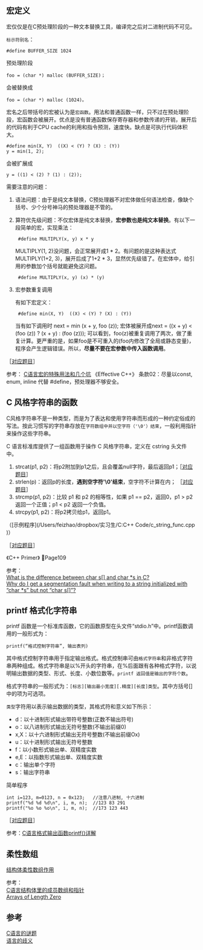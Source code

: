## 宏定义

宏仅仅是在C预处理阶段的一种文本替换工具，编译完之后对二进制代码不可见。

`标示符别名`：
    
    #define BUFFER_SIZE 1024

预处理阶段
    
    foo = (char *) malloc (BUFFER_SIZE)；

会被替换成
    
    foo = (char *) malloc (1024)。

宏名之后带括号的宏被认为是`宏函数`。用法和普通函数一样，只不过在预处理阶段，宏函数会被展开。优点是没有普通函数保存寄存器和参数传递的开销，展开后的代码有利于CPU cache的利用和指令预测，速度快。缺点是可执行代码体积大。

    #define min(X, Y)  ((X) < (Y) ? (X) : (Y))
    y = min(1, 2);

会被扩展成
    
    y = ((1) < (2) ? (1) : (2));

需要注意的问题：

1. 语法问题：由于是纯文本替换，C预处理器不对宏体做任何语法检查，像缺个括号、少个分号神马的预处理器是不管的。
2. 算符优先级问题：不仅宏体是纯文本替换，**宏参数也是纯文本替换**。有以下一段简单的宏，实现乘法： 

        #define MULTIPLY(x, y) x * y
    
    MULTIPLY(1, 2)没问题，会正常展开成1 * 2。有问题的是这种表达式MULTIPLY(1+2, 3)，展开后成了1+2 * 3，显然优先级错了。在宏体中，给引用的参数加个括号就能避免这问题。

        #define MULTIPLY(x, y) (x) * (y)
        
3. 宏参数重复调用

    有如下宏定义：

        #define min(X, Y)  ((X) < (Y) ? (X) : (Y))

    当有如下调用时 next = min (x + y, foo (z)); 宏体被展开成next = ((x + y) < (foo (z)) ? (x + y) : (foo (z))); 可以看到，foo(z)被重复调用了两次，做了重复计算。更严重的是，如果foo是不可重入的(foo内修改了全局或静态变量)，程序会产生逻辑错误。所以，**尽量不要在宏参数中传入函数调用**。

［[对应题目](http://www.nowcoder.com/question/next?pid=1227362&qid=15947&tid=2494453)］

参考： [C语言宏的特殊用法和几个坑](http://hbprotoss.github.io/posts/cyu-yan-hong-de-te-shu-yong-fa-he-ji-ge-keng.html)
《Effective C++》 条款02：尽量以const, enum, inline 代替 #define，预处理器不够安全。

## C 风格字符串的函数

C风格字符串不是一种类型，而是为了表达和使用字符串而形成的一种约定俗成的写法。按此习惯写的字符串存放在`字符数组中并以空字符（'\0'）结束`，一般利用指针来操作这些字符串。

C 语言标准库提供了一组函数用于操作 C 风格字符串，定义在 cstring 头文件中。

1. strcat(p1, p2)：将p2附加到p1之后，且会覆盖null字符，最后返回p1；［[对应题目](http://www.nowcoder.com/test/question/done?tid=2494453&qid=25523#summary)］
2. strlen(p)：返回p的长度，**遇到空字符'\0'结束**，空字符不计算在内； ［[对应题目](http://www.nowcoder.com/questionTerminal/81cc723e49fc402ca7fa62a97a121251)］
3. strcmp(p1, p2)：比较 p1 和 p2 的相等性，如果 p1 == p2，返回0，p1 > p2返回一个正值；p1 < p2 返回一个负值。
4. strcpy(p1, p2)：将p2拷贝给p1，返回p1。

（[示例程序](/Users/feizhao/dropbox/实习生/C:C++ Code/c_string_func.cpp
)）

［[对应题目](http://www.nowcoder.com/profile/509/test/2519469/22589#summary)］

《C++ Primer》 Page109

参考：   
[What is the difference between char s[] and char *s in C?](http://stackoverflow.com/questions/1704407/what-is-the-difference-between-char-s-and-char-s-in-c)  
[Why do I get a segmentation fault when writing to a string initialized with “char *s” but not “char s[]”?](http://stackoverflow.com/questions/164194/why-do-i-get-a-segmentation-fault-when-writing-to-a-string-initialized-with-cha)  

## printf 格式化字符串

printf 函数是一个标准库函数，它的函数原型在头文件“stdio.h”中。printf函数调用的一般形式为：
    
    printf(“格式控制字符串”, 输出表列)

其中格式控制字符串用于指定输出格式。格式控制串可由`格式字符串`和非格式字符串两种组成。格式字符串是以%开头的字符串，在%后面跟有各种格式字符，以说明输出数据的类型、形式、长度、小数位数等。`printf 返回值是输出的字符个数`。

格式字符串的一般形式为：`[标志][输出最小宽度][.精度][长度]类型`。其中方括号[]中的项为可选项。

`类型`字符用以表示输出数据的类型，其格式符和意义如下所示：

* d：以十进制形式输出带符号整数(正数不输出符号)
* o：以八进制形式输出无符号整数(不输出前缀0)
* x,X：以十六进制形式输出无符号整数(不输出前缀Ox)
* u：以十进制形式输出无符号整数
* f：以小数形式输出单、双精度实数
* e,E：以指数形式输出单、双精度实数
* c：输出单个字符
* s：输出字符串

简单程序

    int i=123, m=0123, n = 0x123;   //注意八进制, 十六进制
    printf("%d %d %d\n", i, m, n);  //123 83 291
    printf("%o %o %o\n", i, m, n);  //173 123 443

［[对应题目](http://www.nowcoder.com/test/question/done?tid=2500235&qid=26117#summary)］

参考：[C语言格式输出函数printf()详解](http://c.biancheng.net/cpp/html/33.html)

## 柔性数组



[结构体柔性数组作用](http://www.nowcoder.com/questionTerminal/be5269b8c2d340c3add69510d0089747)

参考：  
[C语言结构体里的成员数组和指针](http://coolshell.cn/articles/11377.html)  
[Arrays of Length Zero](https://gcc.gnu.org/onlinedocs/gcc/Zero-Length.html)

## 参考

[C语言的谜题](http://coolshell.cn/articles/945.html)  
[语言的歧义](http://coolshell.cn/articles/830.html)

